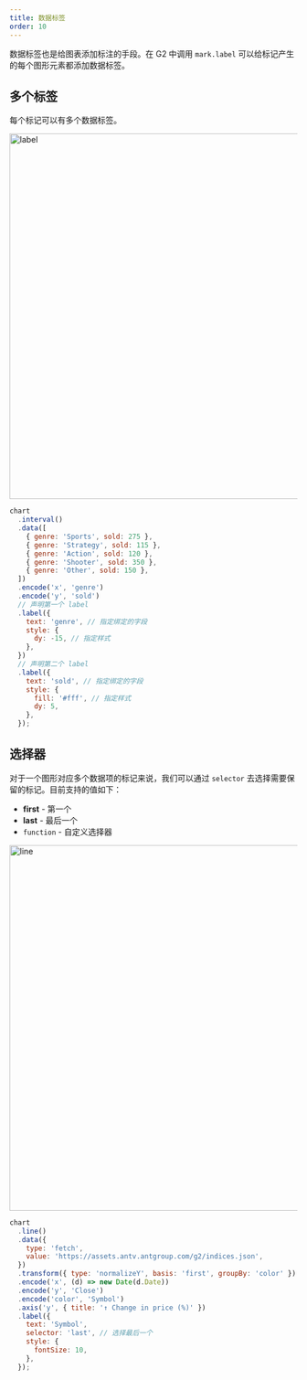 ```yaml
---
title: 数据标签
order: 10
---
```


数据标签也是给图表添加标注的手段。在 G2 中调用 `mark.label` 可以给标记产生的每个图形元素都添加数据标签。

## 多个标签

每个标记可以有多个数据标签。

<img alt="label" src="https://mdn.alipayobjects.com/huamei_qa8qxu/afts/img/A*VHwCRK8P2I0AAAAAAAAAAAAADmJ7AQ/original" width="640px">

```js
chart
  .interval()
  .data([
    { genre: 'Sports', sold: 275 },
    { genre: 'Strategy', sold: 115 },
    { genre: 'Action', sold: 120 },
    { genre: 'Shooter', sold: 350 },
    { genre: 'Other', sold: 150 },
  ])
  .encode('x', 'genre')
  .encode('y', 'sold')
  // 声明第一个 label
  .label({
    text: 'genre', // 指定绑定的字段
    style: {
      dy: -15, // 指定样式
    },
  })
  // 声明第二个 label
  .label({
    text: 'sold', // 指定绑定的字段
    style: {
      fill: '#fff', // 指定样式
      dy: 5,
    },
  });
```

## 选择器

对于一个图形对应多个数据项的标记来说，我们可以通过 `selector` 去选择需要保留的标记。目前支持的值如下：

- **first** - 第一个
- **last** - 最后一个
- `function` - 自定义选择器

<img alt="line" src="https://mdn.alipayobjects.com/huamei_qa8qxu/afts/img/A*VavRQ5qR3i8AAAAAAAAAAAAADmJ7AQ/original" width="640px">

```js
chart
  .line()
  .data({
    type: 'fetch',
    value: 'https://assets.antv.antgroup.com/g2/indices.json',
  })
  .transform({ type: 'normalizeY', basis: 'first', groupBy: 'color' })
  .encode('x', (d) => new Date(d.Date))
  .encode('y', 'Close')
  .encode('color', 'Symbol')
  .axis('y', { title: '↑ Change in price (%)' })
  .label({
    text: 'Symbol',
    selector: 'last', // 选择最后一个
    style: {
      fontSize: 10,
    },
  });
```
